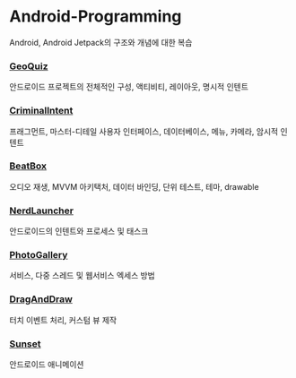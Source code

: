 <div align ="left">

# Android-Programming 
Android, Android Jetpack의 구조와 개념에 대한 복습

### [GeoQuiz](GeoQuiz)
안드로이드 프로젝트의 전체적인 구성, 액티비티, 레이아웃, 명시적 인텐트

### [CriminalIntent](CriminalIntent)
프래그먼트, 마스터-디테일 사용자 인터페이스, 데이터베이스, 메뉴, 카메라, 암시적 인텐트

### [BeatBox](BeatBox)
오디오 재생, MVVM 아키택처, 데이터 바인딩, 단위 테스트, 테마, drawable

### [NerdLauncher](NerdLauncher)
안드로이드의 인텐트와 프로세스 및 태스크

### [PhotoGallery](PhotoGallery)
서비스, 다중 스레드 및 웹서비스 엑세스 방법

### [DragAndDraw](DragAndDraw)
터치 이벤트 처리, 커스텀 뷰 제작

### [Sunset](Sunset)
안드로이드 애니메이션

</div>